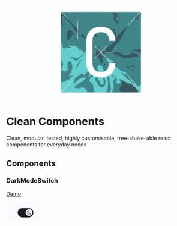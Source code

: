 <div align="center">
<img src="./media/logo.svg" alt="header logo: Clean Components" width="250px" height="250px">
</div>

# Clean Components

Clean, modular, tested, highly customisable, tree-shake-able react components for everyday needs

## Components

### DarkModeSwitch

[Demo](https://bn-l.github.io/clean-components/?path=/docs/theming-darkmodeswitch--docs)

<a href="https://bn-l.github.io/clean-components/?path=/docs/theming-darkmodeswitch--docs"><img src="./media/DarkModeSwitch.png" alt="DarkModeSwitch component screensho" height="50px"></a> 